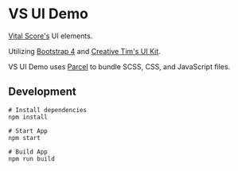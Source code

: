 # VS UI Demo

[Vital Score's](http://vitalscorehealth.com/) UI elements. 

Utilizing [Bootstrap 4](https://getbootstrap.com/) and [Creative Tim's UI Kit](https://www.creative-tim.com/).

VS UI Demo uses [Parcel](https://parceljs.org/) to bundle SCSS, CSS, and JavaScript files.  

## Development

```shell
# Install dependencies 
npm install 

# Start App
npm start

# Build App
npm run build
```
